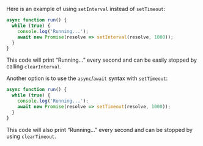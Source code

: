 Here is an example of using `setInterval` instead of `setTimeout`:
```js
async function run() {  
  while (true) {  
    console.log('Running...');  
    await new Promise(resolve => setInterval(resolve, 1000));  
  }  
}
```
This code will print “Running…” every second and can be easily stopped by calling `clearInterval`.

Another option is to use the `async`/`await` syntax with `setTimeout`:
```js
async function run() {  
  while (true) {  
    console.log('Running...');  
    await new Promise(resolve => setTimeout(resolve, 1000));  
  }  
}
```

This code will also print “Running…” every second and can be stopped by using `clearTimeout`.
